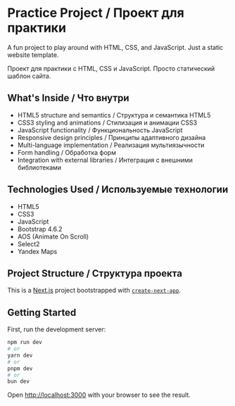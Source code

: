 # Practice Project / Проект для практики

A fun project to play around with HTML, CSS, and JavaScript. Just a static website template.

Проект для практики с HTML, CSS и JavaScript. Просто статический шаблон сайта.

## What's Inside / Что внутри

- HTML5 structure and semantics / Структура и семантика HTML5
- CSS3 styling and animations / Стилизация и анимации CSS3
- JavaScript functionality / Функциональность JavaScript
- Responsive design principles / Принципы адаптивного дизайна
- Multi-language implementation / Реализация мультиязычности
- Form handling / Обработка форм
- Integration with external libraries / Интеграция с внешними библиотеками

## Technologies Used / Используемые технологии

- HTML5
- CSS3
- JavaScript
- Bootstrap 4.6.2
- AOS (Animate On Scroll)
- Select2
- Yandex Maps

## Project Structure / Структура проекта

This is a [Next.js](https://nextjs.org) project bootstrapped with [`create-next-app`](https://nextjs.org/docs/app/api-reference/cli/create-next-app).

## Getting Started

First, run the development server:

```bash
npm run dev
# or
yarn dev
# or
pnpm dev
# or
bun dev
```

Open [http://localhost:3000](http://localhost:3000) with your browser to see the result.
